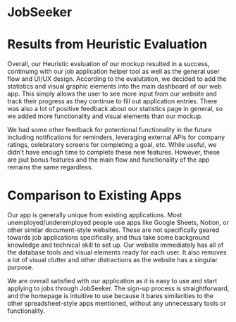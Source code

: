 # JobSeeker

# Results from Heuristic Evaluation

Overall, our Heuristic evaluation of our mockup resulted in a success, continuing with our job application helper tool as well as the general user flow and UI/UX design. According to the evalutation, we decided to add the statistics and visual graphic elements into the main dashboard of our web app. This simply allows the user to see more input from our website and track their progress as they continue to fill out application entries. There was also a lot of positive feedback about our statistics page in general, so we added more functionality and visual elements than our mockup.

We had some other feedback for potentional functionality in the future including notifications for reminders, leveraging external APIs for company ratings, celebratory screens for completing a goal, etc. While useful, we didn't have enough time to complete these new features. However, these are jsut bonus features and the main flow and functionality of the app remains the same regardless.

# Comparison to Existing Apps

Our app is generally unique from existing applications. Most unemployed/underemployed people use apps like Google Sheets, Notion, or other similar document-style websites. These are not specifically geared towards job applications specifically, and thus take some background knowledge and technical skill to set up. Our website immediately has all of the database tools and visual elements ready for each user. It also removes a lot of visual clutter and other distractions as the website has a singular purpose. 

We are overall satisfied with our application as it is easy to use and start applying to jobs through JobSeeker. The sign-up process is straightforward, and the homepage is intuitive to use because it bares similarities to the other spreadsheet-style apps mentioned, without any unnecessary tools or functionality.